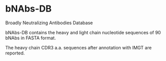 # bNAbs-DB
Broadly Neutralizing Antibodies Database

bNAbs-DB contains the heavy and light chain nucleotide sequences of 90 bNAbs in FASTA format.

The heavy chain CDR3 a.a. sequences after annotation with IMGT are reported.


